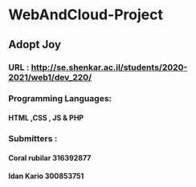 # WebAndCloud-Project
## Adopt Joy 
### URL : http://se.shenkar.ac.il/students/2020-2021/web1/dev_220/
### Programming Languages:
#### HTML ,CSS , JS & PHP
### Submitters :
#### Coral rubilar 316392877
#### Idan Kario 300853751
